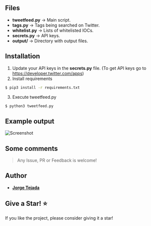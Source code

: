 
## Files

  - **tweetfeed.py** → Main script.
  - **tags.py** → Tags being searched on Twitter.
  - **whitelist.py** → Lists of whitelisted IOCs.
  - **secrets.py** → API keys.
  - **output/** → Directory with output files.

## Installation

1. Update your API keys in the **secrets.py** file. (To get API keys go to https://developer.twitter.com/apps)
2. Install requirements
```sh
$ pip3 install -r requirements.txt
```
3. Execute tweetfeed.py
```sh
$ python3 tweetfeed.py
```
## Example output

![Screenshot](https://user-images.githubusercontent.com/10616960/203121866-320ed1ec-a3d5-4867-811c-c5cfcaeccb2f.png)

## Some comments


> Any Issue, PR or Feedback is welcome!

## Author
* [**Jorge Tejada**](https://twitter.com/Chap_Corner)

## Give a Star! :star:
If you like the project, please consider giving it a star!
